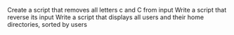 Create a script that removes all letters c and C from input
Write a script that reverse its input
Write a script that displays all users and their home directories, sorted by users
